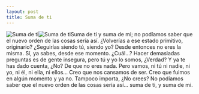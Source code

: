 ```yaml
---
layout: post
title: Suma de ti
---
```

![Suma de ti](https://scontent-cdg2-1.cdninstagram.com/v/t51.29350-15/223641217_773112306701884_1995852034735146003_n.jpg?_nc_cat=104&ccb=1-7&_nc_sid=8ae9d6&_nc_ohc=LZssqOMTiIYAX_ke1F6&_nc_ht=scontent-cdg2-1.cdninstagram.com&edm=ANo9K5cEAAAA&oh=00_AT_TNAKwWIUmxOh3z_et18OEDsZ071YQhwG0AyrsUgRPHQ&oe=62CB5AAF)![Suma de ti](https://scontent-cdg2-1.cdninstagram.com/v/t51.29350-15/222835073_504670114157240_5394939117368371622_n.jpg?_nc_cat=108&ccb=1-7&_nc_sid=8ae9d6&_nc_ohc=aujl4yrf0hkAX8vkOVe&_nc_ht=scontent-cdg2-1.cdninstagram.com&edm=ANo9K5cEAAAA&oh=00_AT_s2auw-e1KDiItW2dx9D7-D34ILTZltOVH6gKQcTHQ9w&oe=62CA9FD4)Suma de ti y suma de mi; no podíamos saber que el nuevo orden de las cosas sería así. 
¿Volverías a ese estado primitivo, originario? ¿Seguirías siendo tú, siendo yo? 
Desde entonces no eres la misma. Sí, ya sabes, desde ese momento. ¿Cuál...? Hacer demasiadas preguntas es de gente insegura, pero tú y yo lo somos, ¿Verdad? 
Y ya te has dado cuenta, ¿No? De que no eres nada. Pero vamos, ni tú ni nadie, ni yo, ni él, ni ella, ni ellos... Creo que nos cansamos de ser. Creo que fuimos en algún momento y ya no. 
Tampoco importa, ¿No crees? No podíamos saber que el nuevo orden de las cosas sería así... suma de ti, y suma de mi.
